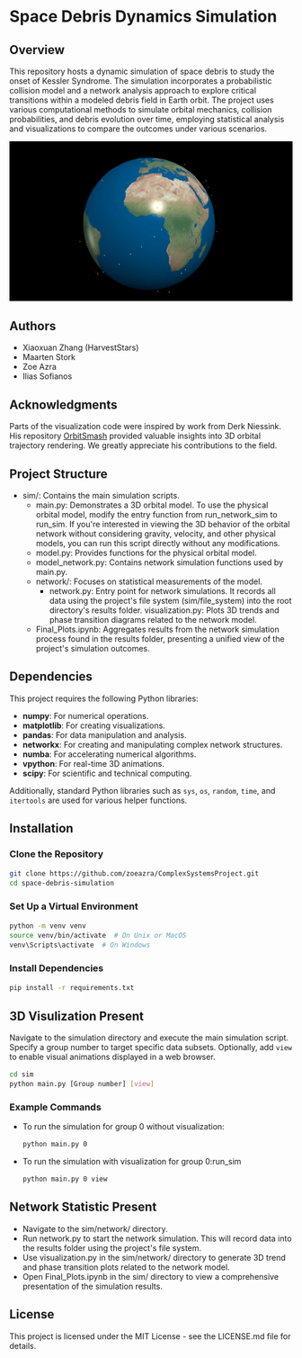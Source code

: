 # Space Debris Dynamics Simulation

## Overview
This repository hosts a dynamic simulation of space debris to study the onset of Kessler Syndrome. The simulation incorporates a probabilistic collision model and a network analysis approach to explore critical transitions within a modeled debris field in Earth orbit. The project uses various computational methods to simulate orbital mechanics, collision probabilities, and debris evolution over time, employing statistical analysis and visualizations to compare the outcomes under various scenarios.

![Kessler Syndrome Simulation](kessler.gif)

## Authors
- Xiaoxuan Zhang (HarvestStars)
- Maarten Stork
- Zoe Azra
- Ilias Sofianos

## Acknowledgments
Parts of the visualization code were inspired by work from Derk Niessink. His repository [OrbitSmash](https://github.com/DerkNiessink/OrbitSmash) provided valuable insights into 3D orbital trajectory rendering. We greatly appreciate his contributions to the field.

## Project Structure

- sim/: Contains the main simulation scripts.
    - main.py: Demonstrates a 3D orbital model. To use the physical orbital model, modify the entry function from run_network_sim to run_sim. If you're interested in viewing the 3D behavior of the orbital network without considering gravity, velocity, and other physical models, you can run this script directly without any modifications.
    - model.py: Provides functions for the physical orbital model.
    - model_network.py: Contains network simulation functions used by main.py.
    - network/: Focuses on statistical measurements of the model.
        - network.py: Entry point for network simulations. It records all data using the project's file system (sim/file_system) into the root directory's results folder.
        visualization.py: Plots 3D trends and phase transition diagrams related to the network model.
    - Final_Plots.ipynb: Aggregates results from the network simulation process found in the results folder, presenting a unified view of the project's simulation outcomes.


## Dependencies
This project requires the following Python libraries:
- **numpy**: For numerical operations.
- **matplotlib**: For creating visualizations.
- **pandas**: For data manipulation and analysis.
- **networkx**: For creating and manipulating complex network structures.
- **numba**: For accelerating numerical algorithms.
- **vpython**: For real-time 3D animations.
- **scipy**: For scientific and technical computing.

Additionally, standard Python libraries such as `sys`, `os`, `random`, `time`, and `itertools` are used for various helper functions.

## Installation

### Clone the Repository
```bash
git clone https://github.com/zoeazra/ComplexSystemsProject.git
cd space-debris-simulation
```

### Set Up a Virtual Environment
```bash
python -m venv venv
source venv/bin/activate  # On Unix or MacOS
venv\Scripts\activate  # On Windows
```

### Install Dependencies
```bash
pip install -r requirements.txt
```

## 3D Visulization Present

Navigate to the simulation directory and execute the main simulation script. Specify a group number to target specific data subsets. Optionally, add `view` to enable visual animations displayed in a web browser.

```bash
cd sim
python main.py [Group number] [view]
```

### Example Commands
- To run the simulation for group 0 without visualization:
  ```bash
  python main.py 0
  ```

- To run the simulation with visualization for group 0:run_sim
  ```bash
  python main.py 0 view
  ```

## Network Statistic Present
- Navigate to the sim/network/ directory.
- Run network.py to start the network simulation. This will record data into the results folder using the project's file system.
- Use visualization.py in the sim/network/ directory to generate 3D trend and phase transition plots related to the network model.
- Open Final_Plots.ipynb in the sim/ directory to view a comprehensive presentation of the simulation results.

## License
This project is licensed under the MIT License - see the LICENSE.md file for details.


